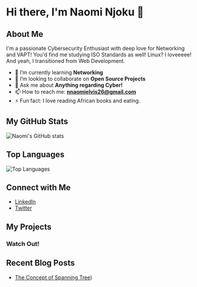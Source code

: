 # Hi there, I'm Naomi Njoku 👋


## About Me

I'm a passionate Cybersecurity Enthusiast with deep love for Networking and VAPT! You'd find me studying ISO Standards as well! Linux? I loveeeee! And yeah, I transitioned from Web Development. 

- 🌱 I’m currently learning **Networking**
- 👯 I’m looking to collaborate on **Open Source Projects**
- 💬 Ask me about **Anything regarding Cyber!**
- 📫 How to reach me: **nnaomielvis26@gmail.com**
- ⚡ Fun fact: I love reading African books and eating.

## My GitHub Stats

![Naomi's GitHub stats](https://github-readme-stats.vercel.app/api?username=NaomiNjoku&show_icons=true&theme=radical)

## Top Languages

![Top Languages](https://github-readme-stats.vercel.app/api/top-langs/?username=NaomiNjoku&layout=compact&theme=radical)

## Connect with Me

- [LinkedIn](https://linkedin.com/in/naomi-njoku)
- [Twitter](https://x.com/theNaomi_njoku)

## My Projects

### Watch Out!

## Recent Blog Posts

<!-- BLOG-POST-LIST:START -->
- [The Concept of Spanning Tree](https://medium.com/@naomi_njoku/the-concept-of-spanning-tree-protocol-stp-d03fd6c68013))
<!--
**NaomiNjoku/NaomiNjoku** is a ✨ _special_ ✨ repository because its `README.md` (this file) appears on your GitHub profile.
-->
